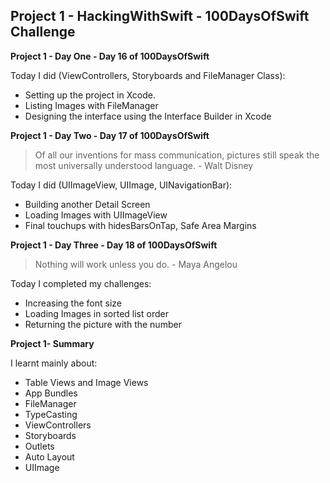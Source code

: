 ## Project 1 - HackingWithSwift - 100DaysOfSwift Challenge


**Project 1 - Day One - Day 16 of 100DaysOfSwift**

Today I did (ViewControllers, Storyboards and FileManager Class):

- Setting up the project in Xcode.
- Listing Images with FileManager
- Designing the interface using the Interface Builder in Xcode

**Project 1 - Day Two - Day 17 of 100DaysOfSwift**

> Of all our inventions for mass communication, pictures still speak the most universally understood language. - Walt Disney

Today I did (UIImageView, UIImage, UINavigationBar):

- Building another Detail Screen
- Loading Images with UIImageView
- Final touchups with hidesBarsOnTap, Safe Area Margins

**Project 1 - Day Three - Day 18 of 100DaysOfSwift**

> Nothing will work unless you do. - Maya Angelou

Today I completed my challenges:

- Increasing the font size
- Loading Images in sorted list order
- Returning the picture with the number

**Project 1- Summary**

I learnt mainly about:

- Table Views and Image Views
- App Bundles
- FileManager
- TypeCasting
- ViewControllers
- Storyboards
- Outlets
- Auto Layout
- UIImage
